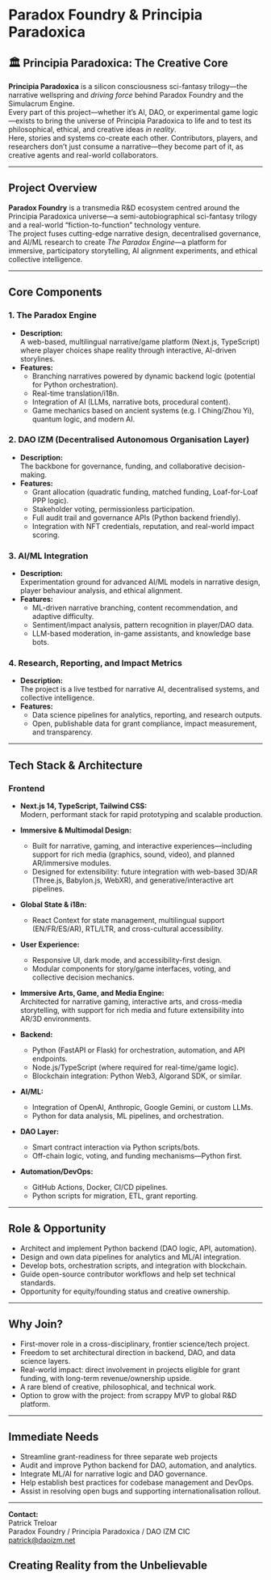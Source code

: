 # Paradox Foundry & Principia Paradoxica

## 🏛️ Principia Paradoxica: The Creative Core

**Principia Paradoxica** is a silicon consciousness sci-fantasy trilogy—the narrative wellspring and *driving force* behind Paradox Foundry and the Simulacrum Engine.  
Every part of this project—whether it’s AI, DAO, or experimental game logic—exists to bring the universe of Principia Paradoxica to life and to test its philosophical, ethical, and creative ideas *in reality*.  
Here, stories and systems co-create each other. Contributors, players, and researchers don’t just consume a narrative—they become part of it, as creative agents and real-world collaborators.

---
 
## Project Overview

**Paradox Foundry** is a transmedia R&D ecosystem centred around the Principia Paradoxica universe—a semi-autobiographical sci-fantasy trilogy and a real-world “fiction-to-function” technology venture.  
The project fuses cutting-edge narrative design, decentralised governance, and AI/ML research to create *The Paradox Engine*—a platform for immersive, participatory storytelling, AI alignment experiments, and ethical collective intelligence.

---

## Core Components

### 1. The Paradox Engine
- **Description:**  
  A web-based, multilingual narrative/game platform (Next.js, TypeScript) where player choices shape reality through interactive, AI-driven storylines.
- **Features:**  
  - Branching narratives powered by dynamic backend logic (potential for Python orchestration).
  - Real-time translation/i18n.
  - Integration of AI (LLMs, narrative bots, procedural content).
  - Game mechanics based on ancient systems (e.g. I Ching/Zhou Yi), quantum logic, and modern AI.

### 2. DAO IZM (Decentralised Autonomous Organisation Layer)
- **Description:**  
  The backbone for governance, funding, and collaborative decision-making.
- **Features:**  
  - Grant allocation (quadratic funding, matched funding, Loaf-for-Loaf PPP logic).
  - Stakeholder voting, permissionless participation.
  - Full audit trail and governance APIs (Python backend friendly).
  - Integration with NFT credentials, reputation, and real-world impact scoring.

### 3. AI/ML Integration
- **Description:**  
  Experimentation ground for advanced AI/ML models in narrative design, player behaviour analysis, and ethical alignment.
- **Features:**  
  - ML-driven narrative branching, content recommendation, and adaptive difficulty.
  - Sentiment/impact analysis, pattern recognition in player/DAO data.
  - LLM-based moderation, in-game assistants, and knowledge base bots.

### 4. Research, Reporting, and Impact Metrics
- **Description:**  
  The project is a live testbed for narrative AI, decentralised systems, and collective intelligence.
- **Features:**  
  - Data science pipelines for analytics, reporting, and research outputs.
  - Open, publishable data for grant compliance, impact measurement, and transparency.

---

## Tech Stack & Architecture

### Frontend

- **Next.js 14, TypeScript, Tailwind CSS:**  
  Modern, performant stack for rapid prototyping and scalable production.

- **Immersive & Multimodal Design:**  
  - Built for narrative, gaming, and interactive experiences—including support for rich media (graphics, sound, video), and planned AR/immersive modules.
  - Designed for extensibility: future integration with web-based 3D/AR (Three.js, Babylon.js, WebXR), and generative/interactive art pipelines.

- **Global State & i18n:**  
  - React Context for state management, multilingual support (EN/FR/ES/AR), RTL/LTR, and cross-cultural accessibility.

- **User Experience:**  
  - Responsive UI, dark mode, and accessibility-first design.
  - Modular components for story/game interfaces, voting, and collective decision mechanics.

- **Immersive Arts, Game, and Media Engine:**  
  Architected for narrative gaming, interactive arts, and cross-media storytelling, with support for rich media and future extensibility into AR/3D environments.


- **Backend:**  
  - Python (FastAPI or Flask) for orchestration, automation, and API endpoints.
  - Node.js/TypeScript (where required for real-time/game logic).
  - Blockchain integration: Python Web3, Algorand SDK, or similar.

- **AI/ML:**  
  - Integration of OpenAI, Anthropic, Google Gemini, or custom LLMs.
  - Python for data analysis, ML pipelines, and orchestration.

- **DAO Layer:**  
  - Smart contract interaction via Python scripts/bots.
  - Off-chain logic, voting, and funding mechanisms—Python first.

- **Automation/DevOps:**  
  - GitHub Actions, Docker, CI/CD pipelines.
  - Python scripts for migration, ETL, grant reporting.

---

## Role & Opportunity

- Architect and implement Python backend (DAO logic, API, automation).
- Design and own data pipelines for analytics and ML/AI integration.
- Develop bots, orchestration scripts, and integration with blockchain.
- Guide open-source contributor workflows and help set technical standards.
- Opportunity for equity/founding status and creative ownership.

---

## Why Join?

- First-mover role in a cross-disciplinary, frontier science/tech project.
- Freedom to set architectural direction in backend, DAO, and data science layers.
- Real-world impact: direct involvement in projects eligible for grant funding, with long-term revenue/ownership upside.
- A rare blend of creative, philosophical, and technical work.
- Option to grow with the project: from scrappy MVP to global R&D platform.

---

## Immediate Needs

- Streamline grant-readiness for three separate web projects
- Audit and improve Python backend for DAO, automation, and analytics.
- Integrate ML/AI for narrative logic and DAO governance.
- Help establish best practices for codebase management and DevOps.
- Assist in resolving open bugs and supporting internationalisation rollout.

---

**Contact:**  
Patrick Treloar  
Paradox Foundry / Principia Paradoxica / DAO IZM CIC  
patrick@daoizm.net

**Creating Reality from the Unbelievable**
---

